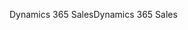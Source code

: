 <span data-ttu-id="b9274-101">Dynamics 365 Sales</span><span class="sxs-lookup"><span data-stu-id="b9274-101">Dynamics 365 Sales</span></span>
